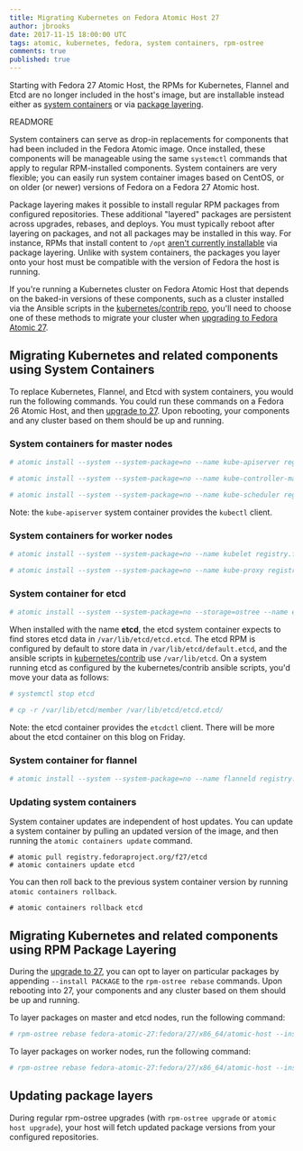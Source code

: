 ```yaml
---
title: Migrating Kubernetes on Fedora Atomic Host 27
author: jbrooks
date: 2017-11-15 18:00:00 UTC
tags: atomic, kubernetes, fedora, system containers, rpm-ostree
comments: true
published: true
---
```


Starting with Fedora 27 Atomic Host, the RPMs for Kubernetes, Flannel and Etcd are no longer included in the host's image, but are installable instead either as [system containers](http://www.projectatomic.io/blog/2016/09/intro-to-system-containers/) or via [package layering](https://rpm-ostree.readthedocs.io/en/latest/manual/administrator-handbook/#hybrid-imagepackaging-via-package-layering).

READMORE

System containers can serve as drop-in replacements for components that had been included in the Fedora Atomic image. Once installed, these components will be manageable using the same `systemctl` commands that apply to regular RPM-installed components. System containers are very flexible; you can easily run system container images based on CentOS, or on older (or newer) versions of Fedora on a Fedora 27 Atomic  host.

Package layering makes it possible to install regular RPM packages from configured repositories. These additional "layered" packages are persistent across upgrades, rebases, and deploys. You must typically reboot after layering on packages, and not all packages may be installed in this way. For instance, RPMs that install content to `/opt` [aren't currently installable](https://github.com/projectatomic/rpm-ostree/issues/233) via package layering. Unlike with system containers, the packages you layer onto your host must be compatible with the version of Fedora the host is running.

If you're running a Kubernetes cluster on Fedora Atomic Host that depends on the baked-in versions of these components, such as a cluster installed via the Ansible scripts in the [kubernetes/contrib repo](https://github.com/kubernetes/contrib/tree/master/ansible), you'll need to choose one of these methods to migrate your cluster when [upgrading to Fedora Atomic 27](http://www.projectatomic.io/blog/2017/11/fedora-atomic-26-to-27-upgrade/).

## Migrating Kubernetes and related components using System Containers

To replace Kubernetes, Flannel, and Etcd with system containers, you would run the following commands. You could run these commands on a Fedora 26 Atomic Host, and then [upgrade to 27](http://www.projectatomic.io/blog/2017/11/fedora-atomic-26-to-27-upgrade/). Upon rebooting, your components and any cluster based on them should be up and running.

### System containers for master nodes

```bash
# atomic install --system --system-package=no --name kube-apiserver registry.fedoraproject.org/f27/kubernetes-apiserver

# atomic install --system --system-package=no --name kube-controller-manager registry.fedoraproject.org/f27/kubernetes-controller-manager

# atomic install --system --system-package=no --name kube-scheduler registry.fedoraproject.org/f27/kubernetes-scheduler
```

Note: the `kube-apiserver` system container provides the `kubectl` client.


### System containers for worker nodes

```bash
# atomic install --system --system-package=no --name kubelet registry.fedoraproject.org/f27/kubernetes-kubelet

# atomic install --system --system-package=no --name kube-proxy registry.fedoraproject.org/f27/kubernetes-proxy
```

### System container for etcd

```bash
# atomic install --system --system-package=no --storage=ostree --name etcd registry.fedoraproject.org/f27/etcd
```

When installed with the name **etcd**, the etcd system container expects to find stores etcd data in `/var/lib/etcd/etcd.etcd`. The etcd RPM is configured by default to store data in `/var/lib/etcd/default.etcd`, and the ansible scripts in [kubernetes/contrib](https://github.com/kubernetes/contrib/tree/master/ansible) use `/var/lib/etcd`. On a system running etcd as configured by the kubernetes/contrib ansible scripts, you'd move your data as follows:

```bash
# systemctl stop etcd

# cp -r /var/lib/etcd/member /var/lib/etcd/etcd.etcd/
```

Note: the etcd container provides the `etcdctl` client.  There will be more about the etcd container on this blog on Friday.

### System container for flannel

```bash
# atomic install --system --system-package=no --name flanneld registry.fedoraproject.org/f27/flannel
```

### Updating system containers

System container updates are independent of host updates. You can update a system container by pulling an updated version of the image, and then running the `atomic containers update` command.

```
# atomic pull registry.fedoraproject.org/f27/etcd
# atomic containers update etcd
```

 You can then roll back to the previous system container version by running `atomic containers rollback`.

 ```
 # atomic containers rollback etcd
 ```

## Migrating Kubernetes and related components using RPM Package Layering

During the [upgrade to 27](http://www.projectatomic.io/blog/2017/11/fedora-atomic-26-to-27-upgrade/), you can opt to layer on particular packages by appending `--install PACKAGE` to the `rpm-ostree rebase` commands. Upon rebooting into 27, your components and any cluster based on them should be up and running.

To layer packages on master and etcd nodes, run the following command:

```bash
# rpm-ostree rebase fedora-atomic-27:fedora/27/x86_64/atomic-host --install kubernetes-master --install flannel --install etcd -r
```

To layer packages on worker nodes, run the following command:

```bash
# rpm-ostree rebase fedora-atomic-27:fedora/27/x86_64/atomic-host --install kubernetes-node --install flannel -r
```

## Updating package layers

During regular rpm-ostree upgrades (with `rpm-ostree upgrade` or `atomic host upgrade`), your host will fetch updated package versions from your configured repositories.
